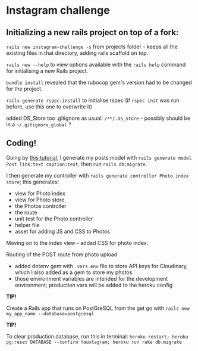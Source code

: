 # Instagram challenge

## Initializing a new rails project on top of a fork:

`rails new instagram-challenge -s` from projects folder - keeps all the existing files in that directory, adding rails scaffold on top.

`rails new --help` to view options available with the `rails help` command for initialising a new Rails project.  

`bundle install` revealed that the rubocop gem's version had to be changed for the project.

`rails generate rspec:install` to initialise rspec (if `rspec init` was run before, use this one to overwrite it)

added DS_Store too .gitignore as usual: `/**/.DS_Store` - possibly should be in a `~/.gitignore_global` ?

## Coding!

Going by [this tutorial](https://pusher.com/tutorials/photo-sharing-ruby-rails), I generate my posts model with `rails generate model Post link:text caption:text`, then run `rails db:migrate`.

I then generate my controller with `rails generate controller Photo index store`; this generates: 

- view for Photo index
- view for Photo store
- the Photos controller
- the route
- unit test for the Photo controller
- helper file
- asset for adding JS and CSS to Photos

Moving on to the index view - added CSS for photo index.

Routing of the POST route from photo upload

- added dotenv gem with `.vars.env` file to store API keys for Cloudinary, which I also added as a gem to store my photos
- those environment variables are intended for the development environment; production vars will be added to the heroku config 

**TIP!**

Create a Rails app that runs on PostGreSQL from the get go with `rails new my_app_name --database=postgresql`

**TIP!**

To clear production database, run this in terminal: `heroku restart; heroku pg:reset DATABASE --confirm fauxtagram; heroku run rake db:migrate`